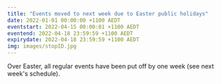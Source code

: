 ```yaml
---
title: "Events moved to next week due to Easter public holidays"
date: 2022-01-01 00:00:00 +1100 AEDT
eventstart: 2022-04-15 00:00:01 +1100 AEDT
eventend: 2022-04-18 23:59:59 +1100 AEDT
expirydate: 2022-04-18 23:59:59 +1100 AEDT
img: images/stopID.jpg
---
```


Over Easter, all regular events have been put off by one week (see next week's schedule).